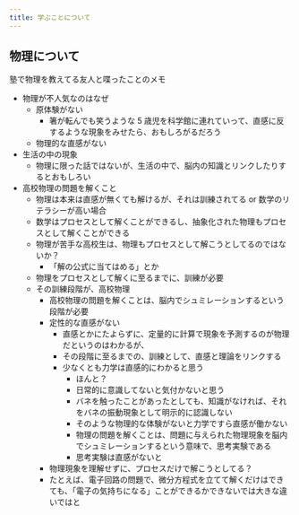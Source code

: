 ```yaml
---
title: 学ぶことについて
---
```


## 物理について

塾で物理を教えてる友人と喋ったことのメモ

- 物理が不人気なのはなぜ
  - 原体験がない
    - 箸が転んでも笑うような 5 歳児を科学館に連れていって、直感に反するような現象をみせたら、おもしろがるだろう
  - 物理的な直感がない
- 生活の中の現象
  - 物理に限った話ではないが、生活の中で、脳内の知識とリンクしたりするとおもしろい
- 高校物理の問題を解くこと
  - 物理は本来は直感が無くても解けるが、それは訓練されてる or 数学のリテラシーが高い場合
  - 数学はプロセスとして解くことができるし、抽象化された物理もプロセスとして解くことができる
  - 物理が苦手な高校生は、物理もプロセスとして解こうとしてるのではないか？
    - 「解の公式に当てはめる」とか
  - 物理をプロセスとして解くに至るまでに、訓練が必要
  - その訓練段階が、高校物理
    - 高校物理の問題を解くことは、脳内でシュミレーションするという段階が必要
    - 定性的な直感がない
      - 直感とかにたよらずに、定量的に計算で現象を予測するのが物理だというのはわかるが、
      - その段階に至るまでの、訓練として、直感と理論をリンクする
      - 少なくとも力学は直感的にわかると思う
        - ほんと？
        - 日常的に意識してないと気付かないと思う
        - バネを触ったことがあったとしても、知識がなければ、それをバネの振動現象として明示的に認識しない
        - そのような物理的な体験がないと力学ですら直感が働かない
        - 物理の問題を解くことは、問題に与えられた物理現象を脳内でシュミレーションするという意味で、思考実験である
        - 思考実験は直感がないと
    - 物理現象を理解せずに、プロセスだけで解こうとしてる？
    - たとえば、電子回路の問題で、微分方程式を立てて解くだけはできても、「電子の気持ちになる」ことができるかできないでは大きな違いではと
